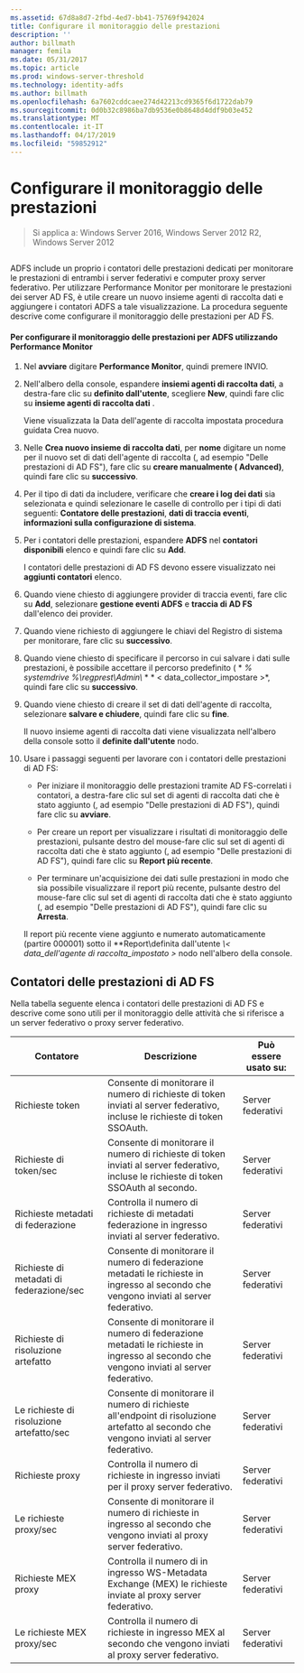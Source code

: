 ```yaml
---
ms.assetid: 67d8a8d7-2fbd-4ed7-bb41-75769f942024
title: Configurare il monitoraggio delle prestazioni
description: ''
author: billmath
manager: femila
ms.date: 05/31/2017
ms.topic: article
ms.prod: windows-server-threshold
ms.technology: identity-adfs
ms.author: billmath
ms.openlocfilehash: 6a7602cddcaee274d42213cd9365f6d1722dab79
ms.sourcegitcommit: 0d0b32c8986ba7db9536e0b8648d4ddf9b03e452
ms.translationtype: MT
ms.contentlocale: it-IT
ms.lasthandoff: 04/17/2019
ms.locfileid: "59852912"
---
```

# <a name="configure-performance-monitoring"></a>Configurare il monitoraggio delle prestazioni

>Si applica a: Windows Server 2016, Windows Server 2012 R2, Windows Server 2012
  
## <a name="bkmk_ConfigurePerfMon"></a>  
ADFS include un proprio i contatori delle prestazioni dedicati per monitorare le prestazioni di entrambi i server federativi e computer proxy server federativo. Per utilizzare Performance Monitor per monitorare le prestazioni dei server AD FS, è utile creare un nuovo insieme agenti di raccolta dati e aggiungere i contatori ADFS a tale visualizzazione. La procedura seguente descrive come configurare il monitoraggio delle prestazioni per AD FS.  
  
#### <a name="to-configure-performance-monitoring-for-ad-fs-using-performance-monitor"></a>Per configurare il monitoraggio delle prestazioni per ADFS utilizzando Performance Monitor  
  
1.  Nel **avviare** digitare **Performance Monitor**, quindi premere INVIO.  
  
2.  Nell'albero della console, espandere **insiemi agenti di raccolta dati**, a destra\-fare clic su **definito dall'utente**, scegliere **New**, quindi fare clic su **insieme agenti di raccolta dati** .  
  
    Viene visualizzata la Data dell'agente di raccolta impostata procedura guidata Crea nuovo.  
  
3.  Nelle **Crea nuovo insieme di raccolta dati**, per **nome** digitare un nome per il nuovo set di dati dell'agente di raccolta \(, ad esempio "Delle prestazioni di AD FS"\), fare clic su **creare manualmente \( Advanced\)**, quindi fare clic su **successivo**.  
  
4.  Per il tipo di dati da includere, verificare che **creare i log dei dati** sia selezionata e quindi selezionare le caselle di controllo per i tipi di dati seguenti: **Contatore delle prestazioni**, **dati di traccia eventi**, **informazioni sulla configurazione di sistema**.  
  
5.  Per i contatori delle prestazioni, espandere **ADFS** nel **contatori disponibili** elenco e quindi fare clic su **Add**.  
  
    I contatori delle prestazioni di AD FS devono essere visualizzato nei **aggiunti contatori** elenco.  
  
6.  Quando viene chiesto di aggiungere provider di traccia eventi, fare clic su **Add**, selezionare **gestione eventi ADFS** e **traccia di AD FS** dall'elenco dei provider.  
  
7.  Quando viene richiesto di aggiungere le chiavi del Registro di sistema per monitorare, fare clic su **successivo**.  
  
8.  Quando viene chiesto di specificare il percorso in cui salvare i dati sulle prestazioni, è possibile accettare il percorso predefinito \( * *% systemdrive %\\regprest\\Admin\\* * * < data\_collector\_impostare >*, quindi fare clic su **successivo**.  
  
9. Quando viene chiesto di creare il set di dati dell'agente di raccolta, selezionare **salvare e chiudere**, quindi fare clic su **fine**.  
  
    Il nuovo insieme agenti di raccolta dati viene visualizzata nell'albero della console sotto il **definite dall'utente** nodo.  
  
10. Usare i passaggi seguenti per lavorare con i contatori delle prestazioni di AD FS:  
  
    -   Per iniziare il monitoraggio delle prestazioni tramite AD FS\-correlati i contatori, a destra\-fare clic sul set di agenti di raccolta dati che è stato aggiunto \(, ad esempio "Delle prestazioni di AD FS"\), quindi fare clic su **avviare**.  
  
    -   Per creare un report per visualizzare i risultati di monitoraggio delle prestazioni, pulsante destro del mouse\-fare clic sul set di agenti di raccolta dati che è stato aggiunto \(, ad esempio "Delle prestazioni di AD FS"\), quindi fare clic su **Report più recente**.  
  
    -   Per terminare un'acquisizione dei dati sulle prestazioni in modo che sia possibile visualizzare il report più recente, pulsante destro del mouse\-fare clic sul set di agenti di raccolta dati che è stato aggiunto \(, ad esempio "Delle prestazioni di AD FS"\), quindi fare clic su **Arresta**.  
  
    Il report più recente viene aggiunto e numerato automaticamente \(partire 000001\) sotto il **Report\\definita dall'utente *\\< data\_dell'agente di raccolta\_impostato >* nodo nell'albero della console.  
  
## <a name="ad-fs-performance-counters"></a>Contatori delle prestazioni di AD FS  
Nella tabella seguente elenca i contatori delle prestazioni di AD FS e descrive come sono utili per il monitoraggio delle attività che si riferisce a un server federativo o proxy server federativo.  
  
|Contatore|Descrizione|Può essere usato su: 
|-----------|---------------|------------------- 
|Richieste token|Consente di monitorare il numero di richieste di token inviati al server federativo, incluse le richieste di token SSOAuth.|Server federativi 
|Richieste di token\/sec|Consente di monitorare il numero di richieste di token inviati al server federativo, incluse le richieste di token SSOAuth al secondo.|Server federativi  
|Richieste metadati di federazione|Controlla il numero di richieste di metadati federazione in ingresso inviati al server federativo.|Server federativi  
|Richieste di metadati di federazione\/sec|Consente di monitorare il numero di federazione metadati le richieste in ingresso al secondo che vengono inviati al server federativo.|Server federativi  
|Richieste di risoluzione artefatto|Consente di monitorare il numero di federazione metadati le richieste in ingresso al secondo che vengono inviati al server federativo.|Server federativi  
|Le richieste di risoluzione artefatto\/sec|Consente di monitorare il numero di richieste all'endpoint di risoluzione artefatto al secondo che vengono inviati al server federativo.|Server federativi  
|Richieste proxy|Controlla il numero di richieste in ingresso inviati per il proxy server federativo.|Server federativi  
|Le richieste proxy\/sec|Consente di monitorare il numero di richieste in ingresso al secondo che vengono inviati al proxy server federativo.|Server federativi  
|Richieste MEX proxy|Controlla il numero di in ingresso WS\-Metadata Exchange \(MEX\) le richieste inviate al proxy server federativo.|Server federativi 
|Le richieste MEX proxy\/sec|Controlla il numero di richieste in ingresso MEX al secondo che vengono inviati al proxy server federativo.|Server federativi  
  

